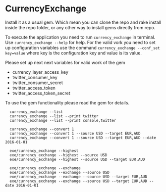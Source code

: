 # CurrencyExchange

Install it as a usual gem. Which mean you can clone the repo and rake install inside the repo folder, or any other way to install gems directly from repo.

To execute the application you need to run `currency_exchange` in terminal. Use `currency_exchange --help` for help. For the valid vork you need to set up configuration variables use the command `currency_exchange --conf_set key=value` where key is the configuration key and value is its value.

Please set up next next variables for valid work of the gem

* currency_layer_access_key
* twitter_consumer_key
* twitter_consumer_secret
* twitter_access_token
* twitter_access_token_secret

To use the gem functionality please read the gem for details.
```
  currency_exchange --list
  currency_exchange --list --print twitter
  currency_exchange --list --print console,twitter
```

```
  currency_exchange --convert 1
  currency_exchange --convert 1 --source USD --target EUR,AUD
  currency_exchange --convert 1 --source USD --target EUR,AUD --date 2016-01-01
```

```
  exe/currency_exchange --highest
  exe/currency_exchange --highest --source USD
  exe/currency_exchange --highest --source USD --target EUR,AUD
```

```
  exe/currency_exchange --exchange
  exe/currency_exchange --exchange --source USD
  exe/currency_exchange --exchange --source USD --target EUR,AUD
  exe/currency_exchange --exchange --source USD --target EUR,AUD --date 2016-01-01
```
